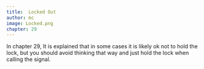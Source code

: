 ```yaml
---
title:  Locked Out
author: mc
image: Locked.png
chapter: 29
---
```

In chapter 29, It is explained that in some cases it is likely ok not to hold the lock, but you should avoid thinking that way and just hold the lock when calling the signal.
